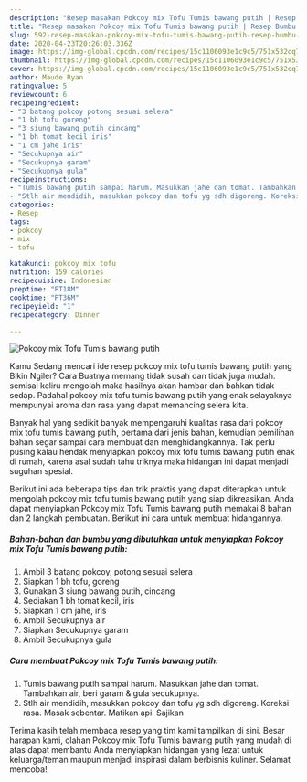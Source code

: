```yaml
---
description: "Resep masakan Pokcoy mix Tofu Tumis bawang putih | Resep Bumbu Pokcoy mix Tofu Tumis bawang putih Yang Lezat Sekali"
title: "Resep masakan Pokcoy mix Tofu Tumis bawang putih | Resep Bumbu Pokcoy mix Tofu Tumis bawang putih Yang Lezat Sekali"
slug: 592-resep-masakan-pokcoy-mix-tofu-tumis-bawang-putih-resep-bumbu-pokcoy-mix-tofu-tumis-bawang-putih-yang-lezat-sekali
date: 2020-04-23T20:26:03.336Z
image: https://img-global.cpcdn.com/recipes/15c1106093e1c9c5/751x532cq70/pokcoy-mix-tofu-tumis-bawang-putih-foto-resep-utama.jpg
thumbnail: https://img-global.cpcdn.com/recipes/15c1106093e1c9c5/751x532cq70/pokcoy-mix-tofu-tumis-bawang-putih-foto-resep-utama.jpg
cover: https://img-global.cpcdn.com/recipes/15c1106093e1c9c5/751x532cq70/pokcoy-mix-tofu-tumis-bawang-putih-foto-resep-utama.jpg
author: Maude Ryan
ratingvalue: 5
reviewcount: 6
recipeingredient:
- "3 batang pokcoy potong sesuai selera"
- "1 bh tofu goreng"
- "3 siung bawang putih cincang"
- "1 bh tomat kecil iris"
- "1 cm jahe iris"
- "Secukupnya air"
- "Secukupnya garam"
- "Secukupnya gula"
recipeinstructions:
- "Tumis bawang putih sampai harum. Masukkan jahe dan tomat. Tambahkan air, beri garam &amp; gula secukupnya."
- "Stlh air mendidih, masukkan pokcoy dan tofu yg sdh digoreng. Koreksi rasa. Masak sebentar. Matikan api. Sajikan"
categories:
- Resep
tags:
- pokcoy
- mix
- tofu

katakunci: pokcoy mix tofu 
nutrition: 159 calories
recipecuisine: Indonesian
preptime: "PT18M"
cooktime: "PT36M"
recipeyield: "1"
recipecategory: Dinner

---
```



![Pokcoy mix Tofu Tumis bawang putih](https://img-global.cpcdn.com/recipes/15c1106093e1c9c5/751x532cq70/pokcoy-mix-tofu-tumis-bawang-putih-foto-resep-utama.jpg)

Kamu Sedang mencari ide resep pokcoy mix tofu tumis bawang putih yang Bikin Ngiler? Cara Buatnya memang tidak susah dan tidak juga mudah. semisal keliru mengolah maka hasilnya akan hambar dan bahkan tidak sedap. Padahal pokcoy mix tofu tumis bawang putih yang enak selayaknya mempunyai aroma dan rasa yang dapat memancing selera kita.



Banyak hal yang sedikit banyak mempengaruhi kualitas rasa dari pokcoy mix tofu tumis bawang putih, pertama dari jenis bahan, kemudian pemilihan bahan segar sampai cara membuat dan menghidangkannya. Tak perlu pusing kalau hendak menyiapkan pokcoy mix tofu tumis bawang putih enak di rumah, karena asal sudah tahu triknya maka hidangan ini dapat menjadi suguhan spesial.


Berikut ini ada beberapa tips dan trik praktis yang dapat diterapkan untuk mengolah pokcoy mix tofu tumis bawang putih yang siap dikreasikan. Anda dapat menyiapkan Pokcoy mix Tofu Tumis bawang putih memakai 8 bahan dan 2 langkah pembuatan. Berikut ini cara untuk membuat hidangannya.

<!--inarticleads1-->

##### Bahan-bahan dan bumbu yang dibutuhkan untuk menyiapkan Pokcoy mix Tofu Tumis bawang putih:

1. Ambil 3 batang pokcoy, potong sesuai selera
1. Siapkan 1 bh tofu, goreng
1. Gunakan 3 siung bawang putih, cincang
1. Sediakan 1 bh tomat kecil, iris
1. Siapkan 1 cm jahe, iris
1. Ambil Secukupnya air
1. Siapkan Secukupnya garam
1. Ambil Secukupnya gula




<!--inarticleads2-->

##### Cara membuat Pokcoy mix Tofu Tumis bawang putih:

1. Tumis bawang putih sampai harum. Masukkan jahe dan tomat. Tambahkan air, beri garam &amp; gula secukupnya.
1. Stlh air mendidih, masukkan pokcoy dan tofu yg sdh digoreng. Koreksi rasa. Masak sebentar. Matikan api. Sajikan




Terima kasih telah membaca resep yang tim kami tampilkan di sini. Besar harapan kami, olahan Pokcoy mix Tofu Tumis bawang putih yang mudah di atas dapat membantu Anda menyiapkan hidangan yang lezat untuk keluarga/teman maupun menjadi inspirasi dalam berbisnis kuliner. Selamat mencoba!
